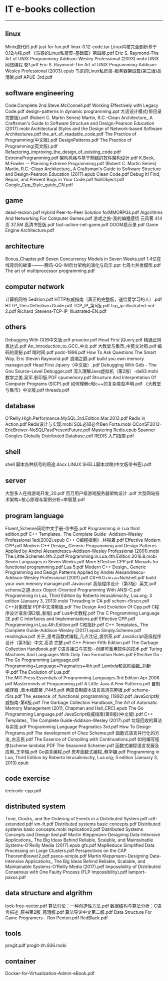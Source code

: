 # IT e-books collection 
 ---------- 
## linux
Minix源代码.pdf
just for fun.pdf
linux-0.12-code.tar
Linux内核完全剖析基于0.12内核.pdf
《鸟哥的Linux私房菜-基础篇》第四版.pdf
Eric S. Raymond-The Art of UNIX Programming-Addison-Wesley Professional (2003).mobi
UNIX网络编程 卷1.pdf
Eric S. Raymond-The Art of UNIX Programming-Addison-Wesley Professional (2003).epub
鸟哥的Linux私房菜-服务器架设篇(第三版)高清晰.pdf
APUE-3rd.pdf
## software engineering
Code.Complete.2nd.Steve.McConnell.pdf
Working Effectively with Legacy Code.pdf
design-patterns in dynamic programming.ppt
大话设计模式(带目录完整版).pdf
(Robert C. Martin Series) Martin, R.C.-Clean Architecture_ A Craftsman's Guide to Software Structure and Design-Pearson Education (2017).mobi
Architectural Styles and the Design of Network-based Software Architectures.pdf
the_art_of_readable_code.pdf
The Practice of Programming(中文版).pdf
DesignPatterns.pdf
The Practice of Programming(英文版).pdf
Refactoring_improving_the_design_of_existing_code.pdf
ExtremeProgramming.pdf
架构风格与基于网络的软件架构设计.pdf
K.Beck, M.Fowler -- Planning Extreme Programming.pdf
(Robert C. Martin Series) Martin, R.C.-Clean Architecture_ A Craftsman's Guide to Software Structure and Design-Pearson Education (2017).epub
Clean Code.pdf
Debug It! Find, Repair, and Prevent Bugs in Your Code.pdf
NullObject.pdf
Google_Cpp_Style_guide_CN.pdf
## game
dead-reckon.pdf
Hybrid Peer-to-Peer Solution forMMORPGs.pdf
Algorithms And Networking For Computer Games.pdf
游戏之旅-我的编程感悟 云风著 414页 37.5M 高清书签版.pdf
fast-action-net-game.pdf
DOOM启示录.pdf
Game Engine Architecture.pdf
## architecture
Bonus_Chapter.pdf
Seven Concurrency Models in Seven Weeks.pdf
1.4亿在线背后的故事-——-腾讯-QQ-IM后台架构的演化与启示.ppt
七周七并发模型.pdf
The art of multiprocessor programming.pdf
## computer network
计算机网络 5edition.pdf
HTTP权威指南（真正的完整版，送给爱学习的人）.pdf
HTTP_The+Definitive+Guide.pdf
TCP_IP_第5版.pdf
tcp_ip-illustrated-vol-2.pdf
Richard_Stevens-TCP-IP_Illustrated-EN.pdf
## others
Debugging With GDB中文版.pdf
proactor.pdf
Head First jQuery.pdf
精通正则表达式.pdf
An_Introduction_to_GCC_中文.pdf
大教堂与集市_中英文对照.pdf
编码的奥秘.pdf
暗时间.pdf
podc-1996.pdf
How To Ask Questions The Smart Way. Eric Steven Raymond.pdf
浪潮之巅.pdf
build you own memory manager.pdf
Head First  Jquery（中文版）.pdf
Debugging With Gdb - The Gnu Source-Level Debugger.pdf
深入理解Java虚拟机（第2版）-da83.mobi
数学之美.吴军.影印版.PDF
cpumemory.pdf
Structure And Interpretation Of Computer Programs (SICP).pdf
如何理解c和c++的复杂类型声明.pdf
《大教堂与集市》中文版.pdf
threads.pdf
## database
O'Reilly.High.Performance.MySQL.3rd.Edition.Mar.2012.pdf
Redis in Action.pdf
Redis设计与实现.mobi
SQL必知必会Ben Forta.mobi
QConSF2012-EricBrewer-NoSQLPastPresentFuture.pdf
Mastering Redis.epub
Spanner Googles Globally Distributed Database.pdf
REDIS 入门指南.pdf
## shell
shell 脚本各种括号的用途.docx
LINUX SHELL脚本攻略(中文版带书签).pdf
## server
大型多人在线游戏开发_20.pdf
百万用户级游戏服务器架构设计 .pdf
大型网站技术架构+核心原理与案例分析+李智慧.pdf
## program language
Fluent_Scheme简明中文手册-带书签.pdf
Programming in Lua third edition.pdf
C++ Templates_ The Complete Guide  -Addison-Wesley Professional 1ed(2002).epub
C++ C编程指南》.林锐着.pdf
Effective Modern CPP.pdf
Modern C++ Design_ Generic Programming and Design Patterns Applied by Andrei Alexandrescu-Addison-Wesley Professional (2001).mobi
The.Little.Schemer.4th.2.pdf
Programming.in.Lua.4th.Edition.2016.8.mobi
Seven Languages in Seven Weeks.pdf
More Effective CPP.pdf
Monads for functional programming.pdf
Lua 5.pdf
Modern C++ Design_ Generic Programming and Design Patterns Applied by Andrei Alexandrescu-Addison-Wesley Professional (2001).pdf
C#+6.0+in+a+Nutshell.pdf
build your own memory manager.pdf
Javascrpt  高级程序设计（第3版）英文.pdf
scheme之道.docx
Object-Oriented Programming With ANSI-C.pdf
Programming in Lua, Third Edition by Roberto Ierusalimschy, Lua.org; 3 edition (January 3, 2013).mobi
Threading in C#.pdf
schem-r5rscn.pdf
C++对象模型 PDF中文清晰版.pdf
The Design And Evolution Of Cpp.pdf
C程序设计语言(第2版_新版).pdf
Lua中文教程.pdf
The C Programming Language 2E.pdf
C Interfaces and Implementations.pdf
Effective CPP.pdf
Programming.in.Lua.4th.Edition.pdf
C和指针.pdf
C++ Templates_ The Complete Guide-Addison-Wesley (2017).epub
Simply.Scheme.pdf
readinglua.pdf
关于_思考函数式编程_几点注记_裘宗燕.pdf
JavaScript高级程序设计（第3版）中文 高清 完整.pdf
C++ Primer Fifth Edition.pdf
The Garbage Collection Handbook.pdf
C语言接口与实现--创建可重用软件的技术.pdf
Turing Machines And Languages With Only Two Formation Rules.pdf
Effective Go - The Go Programming Language.pdf
Programming+Language+Pragmatics+4th.pdf
Lambda和高阶函数_刘新宇.pdf
The Evolution of Lua.pdf
The.MIT.Press.Essentials.of.Programming.Languages.3rd.Edition.Apr.2008.pdf
Masterminds of Programming.pdf
A Little Java A Few Patterns.pdf
自制编译器 ,青木峰郎著 ,P445.pdf
两周自制脚本语言高清完整版.pdf
scheme-r5rs.pdf
The_essence_of_functional_programming_(1992).pdf
JavaScript权威指南-第6版.pdf
The Garbage Collection Handbook_The Art of Automatic Memory Management (2011, Chapman and Hall_CRC).epub
The Go Programming Language.pdf
JavaScript权威指南(第6版)(中文版).pdf
C++ Templates_ The Complete Guide-Addison-Wesley (2017).pdf
垃圾回收的算法与实现.pdf
Programming Language Pragmatics 3rd.pdf
How To Design Programs.pdf
The development of Chez Scheme.pdf
函数式语言并行化的方法_古志民.pdf
The Essence of Compiling with Continuations.pdf
如何编写程序(scheme lambda).PDF
The Seasoned Schemer.pdf
函数式编程语言发展及应用_王学瑞.pdf
Go语言编程.pdf
思考函数式编程_蔡学镛.pdf
Programming in Lua, Third Edition by Roberto Ierusalimschy, Lua.org; 3 edition (January 3, 2013).epub
## code exercise
leetcode-cpp.pdf
## distributed system
Time, Clocks, and the Ordering of Events in a Distributed System.pdf
raft-extended.pdf
vm-ft.pdf
Distributed systems basic concepts.pdf
Distributed systems basic concepts.mobi
replication2.pdf
Distributed Systems Concepts and Design 5ed.pdf
Martin Kleppmann-Designing Data-Intensive Applications_ The Big Ideas Behind Reliable, Scalable, and Maintainable Systems-O’Reilly Media (2017).epub
gfs.pdf
MapReduce Simplified Data Processing on Large Clusters.pdf
Perspectives on the CAP TheoremBrewer2.pdf
paxos-simple.pdf
Martin Kleppmann-Designing Data-Intensive Applications_ The Big Ideas Behind Reliable, Scalable, and Maintainable Systems-O’Reilly Media (2017).pdf
Impossibility of Distributed Consensus with One Faulty Process (FLP Impossibility).pdf
lamport-paxos.pdf
## data structure and algrithm
lock-free-vector.pdf
算法引论：一种创造性方法.pdf
数据结构与算法分析：C语言描述_原书第2版_高清版.pdf
算法导论中文第二版.pdf
Data Structure For Game Programers - Ron Penton.pdf
RedBlack.pdf
## tools
progit.pdf
progit-zh.936.mobi
## container
Docker-for-Virtualization-Admin-eBook.pdf

